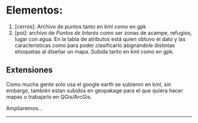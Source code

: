 # Elementos:
1. [cerros]: Archivo de puntos tanto en kml como en gpk 
2. [poi]: archivo de _Puntos de Interés_ como ser zonas de acampe, refugios, lugar con agua. En la tabla de atributos está quien obtuvo el dato y las características como para poder clasificarlo asignándole distintas etioquetas al diseñar un mapa. Subida tanto en kml como en gpk.

## Extensiones
Como mucha gente solo usa el google earth se subieron en kml, sin embargo, también estan subidos en geopakage para el que quiera hacer mapas o trabajarlo en QGis/ArcGis.

Ampliaremos...
___
